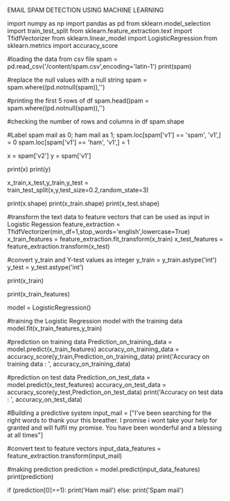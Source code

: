 EMAIL SPAM DETECTION USING MACHINE LEARNING

import numpy as np
import pandas as pd
from sklearn.model_selection import train_test_split
from sklearn.feature_extraction.text import TfidfVectorizer
from sklearn.linear_model import LogisticRegression
from sklearn.metrics import accuracy_score

#loading the data from csv file
spam = pd.read_csv('/content/spam.csv',encoding='latin-1')
print(spam)

#replace the null values with a null string
spam = spam.where((pd.notnull(spam)),'')

#printing the first 5 rows of df
spam.head()pam = spam.where((pd.notnull(spam)),'')

#checking the number of rows and columns in df
spam.shape

#Label spam mail as 0; ham mail as 1;
spam.loc[spam['v1'] == 'spam', 'v1',] = 0
spam.loc[spam['v1'] == 'ham', 'v1',] = 1

x = spam['v2']
y = spam['v1']

print(x)
print(y)

x_train,x_test,y_train,y_test = train_test_split(x,y,test_size=0.2,random_state=3)

print(x.shape)
print(x_train.shape)
print(x_test.shape)

#transform the text data to feature vectors that can be used as input in Logistic Regession
feature_extraction = TfidfVectorizer(min_df=1,stop_words='english',lowercase=True)
x_train_features = feature_extraction.fit_transform(x_train)
x_test_features = feature_extraction.transform(x_test)

#convert y_train and Y-test values as integer
y_train = y_train.astype('int')
y_test = y_test.astype('int')

print(x_train)

print(x_train_features)

model = LogisticRegression()

#training the Logistic Regression model with the training data
model.fit(x_train_features,y_train)

#prediction on training data
Prediction_on_training_data = model.predict(x_train_features)
accuracy_on_training_data = accuracy_score(y_train,Prediction_on_training_data)
print('Accuracy on training data : ', accuracy_on_training_data)

#prediction on test data
Prediction_on_test_data = model.predict(x_test_features)
accuracy_on_test_data = accuracy_score(y_test,Prediction_on_test_data)
print('Accuracy on test data : ', accuracy_on_test_data)

#Building a predictive system
input_mail = ["I've been searching for the right words to thank your this breather. I promise i wont take your help for granted and will fulfil my promise. You have been wonderful and a blessing at all times"]

#convert text to feature vectors
input_data_features = feature_extraction.transform(input_mail)

#making prediction
prediction = model.predict(input_data_features)
print(prediction)

if (prediction[0]==1):
  print('Ham mail')
else:
  print('Spam mail')
